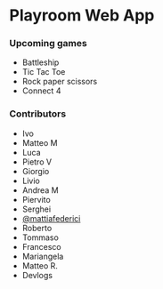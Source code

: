 # Playroom Web App

### Upcoming games

- Battleship
- Tic Tac Toe
- Rock paper scissors
- Connect 4

### Contributors

- Ivo
- Matteo M
- Luca
- Pietro V
- Giorgio
- Livio
- Andrea M
- Piervito
- Serghei
- [@mattiafederici](https://github.com/mattiafederici)
- Roberto
- Tommaso
- Francesco
- Mariangela
- Matteo R.
- Devlogs
